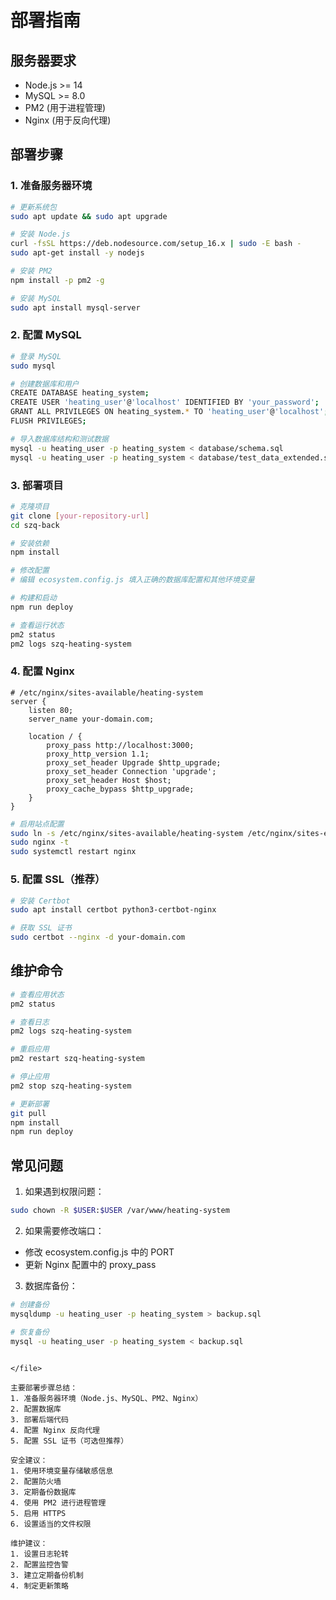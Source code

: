 # 部署指南

## 服务器要求
- Node.js >= 14
- MySQL >= 8.0
- PM2 (用于进程管理)
- Nginx (用于反向代理)

## 部署步骤

### 1. 准备服务器环境
```bash
# 更新系统包
sudo apt update && sudo apt upgrade

# 安装 Node.js
curl -fsSL https://deb.nodesource.com/setup_16.x | sudo -E bash -
sudo apt-get install -y nodejs

# 安装 PM2
npm install -p pm2 -g

# 安装 MySQL
sudo apt install mysql-server
```

### 2. 配置 MySQL
```bash
# 登录 MySQL
sudo mysql

# 创建数据库和用户
CREATE DATABASE heating_system;
CREATE USER 'heating_user'@'localhost' IDENTIFIED BY 'your_password';
GRANT ALL PRIVILEGES ON heating_system.* TO 'heating_user'@'localhost';
FLUSH PRIVILEGES;

# 导入数据库结构和测试数据
mysql -u heating_user -p heating_system < database/schema.sql
mysql -u heating_user -p heating_system < database/test_data_extended.sql
```

### 3. 部署项目
```bash
# 克隆项目
git clone [your-repository-url]
cd szq-back

# 安装依赖
npm install

# 修改配置
# 编辑 ecosystem.config.js 填入正确的数据库配置和其他环境变量

# 构建和启动
npm run deploy

# 查看运行状态
pm2 status
pm2 logs szq-heating-system
```

### 4. 配置 Nginx

```nginx
# /etc/nginx/sites-available/heating-system
server {
    listen 80;
    server_name your-domain.com;

    location / {
        proxy_pass http://localhost:3000;
        proxy_http_version 1.1;
        proxy_set_header Upgrade $http_upgrade;
        proxy_set_header Connection 'upgrade';
        proxy_set_header Host $host;
        proxy_cache_bypass $http_upgrade;
    }
}
```

```bash
# 启用站点配置
sudo ln -s /etc/nginx/sites-available/heating-system /etc/nginx/sites-enabled/
sudo nginx -t
sudo systemctl restart nginx
```

### 5. 配置 SSL（推荐）
```bash
# 安装 Certbot
sudo apt install certbot python3-certbot-nginx

# 获取 SSL 证书
sudo certbot --nginx -d your-domain.com
```

## 维护命令

```bash
# 查看应用状态
pm2 status

# 查看日志
pm2 logs szq-heating-system

# 重启应用
pm2 restart szq-heating-system

# 停止应用
pm2 stop szq-heating-system

# 更新部署
git pull
npm install
npm run deploy
```

## 常见问题

1. 如果遇到权限问题：
```bash
sudo chown -R $USER:$USER /var/www/heating-system
```

2. 如果需要修改端口：
- 修改 ecosystem.config.js 中的 PORT
- 更新 Nginx 配置中的 proxy_pass

3. 数据库备份：
```bash
# 创建备份
mysqldump -u heating_user -p heating_system > backup.sql

# 恢复备份
mysql -u heating_user -p heating_system < backup.sql
```
```

</file>

主要部署步骤总结：
1. 准备服务器环境（Node.js、MySQL、PM2、Nginx）
2. 配置数据库
3. 部署后端代码
4. 配置 Nginx 反向代理
5. 配置 SSL 证书（可选但推荐）

安全建议：
1. 使用环境变量存储敏感信息
2. 配置防火墙
3. 定期备份数据库
4. 使用 PM2 进行进程管理
5. 启用 HTTPS
6. 设置适当的文件权限

维护建议：
1. 设置日志轮转
2. 配置监控告警
3. 建立定期备份机制
4. 制定更新策略